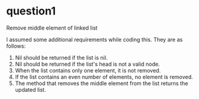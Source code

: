 # question1
Remove middle element of linked list

I assumed some additional requirements while coding this.  They are as follows:

1.  Nil should be returned if the list is nil.
2.  Nil should be returned if the list's head is not a valid node.
3.  When the list contains only one element, it is not removed.
4.  If the list contains an even number of elements, no element is removed.
5.  The method that removes the middle element from the list returns the updated list.
